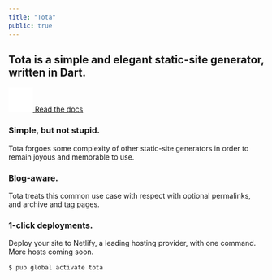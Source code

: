 ```yaml
---
title: "Tota"
public: true
---
```


<section id="hero">
  <h1>Tota is a simple and elegant static-site generator, written in Dart.</h1>
  <div>
    <a class="button" href="/docs">
      <img src="/assets/img/book-open.svg" alt="Open book"/>
      <span>Read the docs</span>
    </a>
  </div>
</section>

<section id="features" class="features-layout">
  <div class="feature">
    <h3>Simple, but not stupid.</h3>
    <p>Tota forgoes some complexity of other static-site generators in order to remain joyous and memorable to use.</p>
  </div>
  <div class="feature">
    <h3>Blog-aware.</h3>
    <p>Tota treats this common use case with respect with optional permalinks, and archive and tag pages.</p>
  </div>
  <div class="feature">
    <h3>1-click deployments.</h3>
    <p>Deploy your site to Netlify, a leading hosting provider, with one command. More hosts coming soon.</p>
  </div>
</section>

<section id="pub-install">
  <pre><code>$ pub global activate tota</code></pre>
</section>
